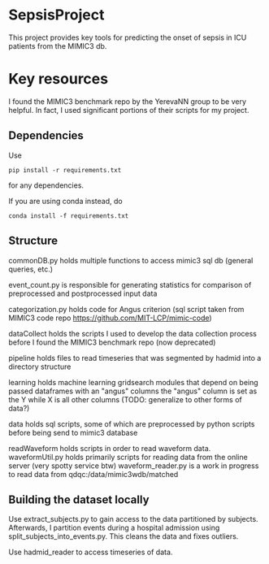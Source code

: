 # SepsisProject
This project provides key tools for predicting the onset of sepsis in ICU patients from the MIMIC3 db.

# Key resources
I found the MIMIC3 benchmark repo by the YerevaNN group to be very helpful.
In fact, I used significant portions of their scripts for my project.

## Dependencies
Use
```
pip install -r requirements.txt
```
for any dependencies.

If you are using conda instead, do
```
conda install -f requirements.txt
```

## Structure
commonDB.py holds multiple functions to access mimic3 sql db (general queries, etc.)

event_count.py is responsible for generating statistics for comparison of preprocessed and postprocessed input data

categorization.py holds code for Angus criterion (sql script taken from MIMIC3 code repo https://github.com/MIT-LCP/mimic-code)

dataCollect holds the scripts I used to develop the data collection process before I found
the MIMIC3 benchmark repo (now deprecated)

pipeline holds files to read timeseries that was segmented by hadmid into a directory structure

learning holds machine learning gridsearch modules that depend on being passed dataframes with an "angus" columns
the "angus" column is set as the Y while X is all other columns (TODO: generalize to other forms of data?)

data holds sql scripts, some of which are preprocessed by python scripts before being send to mimic3 database

readWaveform holds scripts in order to read waveform data.
waveformUtil.py holds primarily scripts for reading data from the online server (very spotty service btw)
waveform_reader.py is a work in progress to read data from qdqc:/data/mimic3wdb/matched

## Building the dataset locally
Use extract_subjects.py to gain access to the data partitioned by subjects.
Afterwards, I partition events during a hospital admission using split_subjects_into_events.py.
This cleans the data and fixes outliers.

Use hadmid_reader to access timeseries of data.
